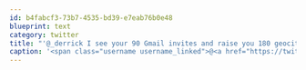 ```yaml
---
id: b4fabcf3-73b7-4535-bd39-e7eab76b0e48
blueprint: text
category: twitter
title: "'@_derrick I see your 90 Gmail invites and raise you 180 geocities invites"
caption: '<span class="username username_linked">@<a href="https://twitter.com/_derrick" title="Derrick Pelletier">_derrick</a></span> I see your 90 Gmail invites and raise you 180 geocities invites'
---
```

